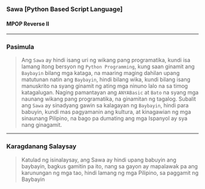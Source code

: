 ### Sawa [Python Based Script Language]
#### MPOP Reverse II

---
### Pasimula
> Ang `Sawa` ay hindi isang uri ng wikang pang programatika, kundi isa lamang itong bersyon ng `Python Programming`, kung saan ginamit ang `Baybayin` bilang mga kataga, na maaring maging dahilan upang matutunan natin ang `Baybayin`, hindi bilang wika, kundi bilang isang manuskrito na syang ginamit ng ating mga ninuno lalo na sa timog katagalugan. Naging pamantayan ang `ANYABasic` at `Bato` na syang mga naunang wikang pang programatika, na ginamitan ng tagalog. Subalit ang `Sawa` ay sinadyang gawin sa kalagayan ng `Baybayin`, hindi para babuyin, kundi mas pagyamanin ang kultura, at kinagawian ng mga sinaunang Pilipino, na bago pa dumating ang mga Ispanyol ay sya nang ginagamit.

---
### Karagdanang Salaysay
> Katulad ng isinalaysay, ang Sawa ay hindi upang babuyin ang baybayin, bagkus gamitin pa ito, nang sa gayon ay mapalawak pa ang karunungan ng mga tao, hindi lamang ng mga Pilipino, sa paggamit ng Baybayin